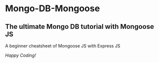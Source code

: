 # Mongo-DB-Mongoose
## The ultimate Mongo DB tutorial with Mongoose JS

A beginner cheatsheet of Mongoose JS with Express JS

*Happy Coding!*
